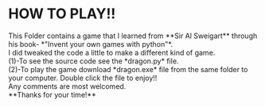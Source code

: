 <h1>HOW TO PLAY!!</h1>
This Folder contains a game that I learned from **Sir Al Sweigart** through his book- *"Invent your own games with python"*.<br>
I did tweaked the code a little to make a different kind of game.<br>
(1)-To see the source code see the *dragon.py* file.<br>
(2)-To play the game download *dragon.exe* file from the same folder to your computer.
Double click the file to enjoy!!
<br>Any comments are most welcomed.
<br>**Thanks for your time!**
